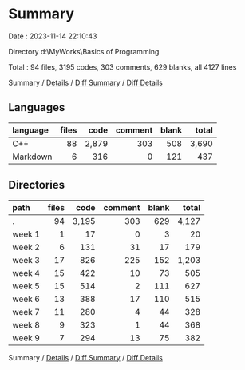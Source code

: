 # Summary

Date : 2023-11-14 22:10:43

Directory d:\\MyWorks\\Basics of Programming

Total : 94 files,  3195 codes, 303 comments, 629 blanks, all 4127 lines

Summary / [Details](details.md) / [Diff Summary](diff.md) / [Diff Details](diff-details.md)

## Languages
| language | files | code | comment | blank | total |
| :--- | ---: | ---: | ---: | ---: | ---: |
| C++ | 88 | 2,879 | 303 | 508 | 3,690 |
| Markdown | 6 | 316 | 0 | 121 | 437 |

## Directories
| path | files | code | comment | blank | total |
| :--- | ---: | ---: | ---: | ---: | ---: |
| . | 94 | 3,195 | 303 | 629 | 4,127 |
| week 1 | 1 | 17 | 0 | 3 | 20 |
| week 2 | 6 | 131 | 31 | 17 | 179 |
| week 3 | 17 | 826 | 225 | 152 | 1,203 |
| week 4 | 15 | 422 | 10 | 73 | 505 |
| week 5 | 15 | 514 | 2 | 111 | 627 |
| week 6 | 13 | 388 | 17 | 110 | 515 |
| week 7 | 11 | 280 | 4 | 44 | 328 |
| week 8 | 9 | 323 | 1 | 44 | 368 |
| week 9 | 7 | 294 | 13 | 75 | 382 |

Summary / [Details](details.md) / [Diff Summary](diff.md) / [Diff Details](diff-details.md)